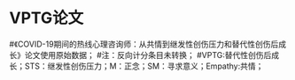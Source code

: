 # VPTG论文
#《COVID-19期间的热线心理咨询师：从共情到继发性创伤压力和替代性创伤后成长》论文使用原始数据；
#注：反向计分条目未转换；
#VPTG:替代性创伤后成长；STS：继发性创伤压力；M：正念；SM：寻求意义；Empathy:共情；

